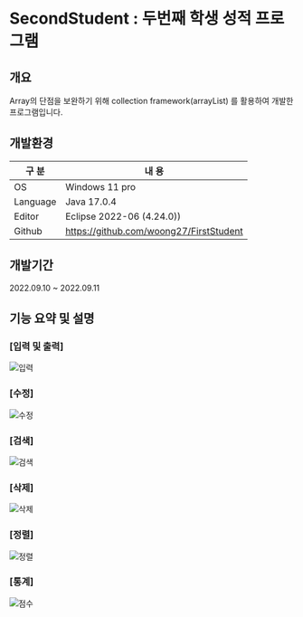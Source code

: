 # SecondStudent : 두번째 학생 성적 프로그램

## 개요

Array의 단점을 보완하기 위해
collection framework(arrayList) 를 활용하여 개발한 프로그램입니다.

## 개발환경

| 구 분 | 내 용 |
| --- | --- |
| OS | Windows 11 pro |
| Language | Java 17.0.4 |
| Editor | Eclipse 2022-06 (4.24.0)) |
| Github | https://github.com/woong27/FirstStudent |

## 개발기간
2022.09.10 ~ 2022.09.11

## 기능 요약 및 설명

### [입력 및 출력]
![입력](https://user-images.githubusercontent.com/115531864/196202395-24092e7c-b3c7-413f-a3c4-f2188d8aea2a.png)

### [수정]
![수정](https://user-images.githubusercontent.com/115531864/196202465-2ce19070-a871-4214-8fca-0b2ead55a527.png)

### [검색]
![검색](https://user-images.githubusercontent.com/115531864/196202534-0f4f165e-fb78-4de4-96ed-3231c7dc4b61.png)

### [삭제]
![삭제](https://user-images.githubusercontent.com/115531864/196202592-c9c690a4-5dd8-4fd3-ad86-c6cf99077aa6.png)

### [정렬]
![정렬](https://user-images.githubusercontent.com/115531864/196202647-cdc48f38-fe9d-48fd-99c9-6d91f1f98b42.png)

### [통계]
![점수](https://user-images.githubusercontent.com/115531864/196202774-85db82e9-87d4-404b-a752-fc6cfba9088d.png)

